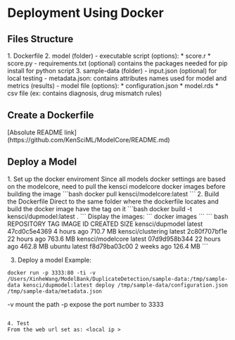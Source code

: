 
<h1>Deployment Using Docker</h1>

<h2>Files Structure</h2>
1. Dockerfile
2. model (folder)
	- executable script (options):
		* score.r
		* score.py
	- requirements.txt (optional) contains the packages needed for pip install for python script
3. sample-data (folder)
	- input.json (optional) for local testing
	- metadata.json: contains attributes names used for model and metrics (results)
	- model file (options): 
		* configuration.json
		* model.rds
		* csv file (ex: contains diagnosis, drug mismatch rules)

<h2>Create a Dockerfile</h2>
[Absolute README link](https://github.com/KenSciML/ModelCore/README.md)

<h2>Deploy a Model</h2>
1. Set up the docker enviroment 
Since all models docker settings are based on the modelcore, need to pull the kensci modelcore docker images before building the image 
```bash
docker pull kensci/modelcore:latest
```
2. Build the Dockerfile
Direct to the same folder where the dockerfile locates and build the docker image have the tag on it 
```bash
docker build -t kensci/dupmodel:latest .
```
Display the images:
```
docker images
```
``` bash
REPOSITORY          TAG                 IMAGE ID            CREATED             SIZE
kensci/dupmodel     latest              47cd0c5e4369        4 hours ago         710.7 MB
kensci/clustering   latest              2c80f707bf1e        22 hours ago        763.6 MB
kensci/modelcore    latest              07d9d958b344        22 hours ago        462.8 MB
ubuntu              latest              f8d79ba03c00        2 weeks ago         126.4 MB
```

3. Deploy a model
Example:
```
docker run -p 3333:80 -ti -v /Users/XinheWang/ModelBank/DuplicateDetection/sample-data:/tmp/sample-data kensci/dupmodel:latest deploy /tmp/sample-data/configuration.json /tmp/sample-data/metadata.json
```
-v mount the path
-p expose the port number to 3333
```

4. Test
From the web url set as: <local ip >




